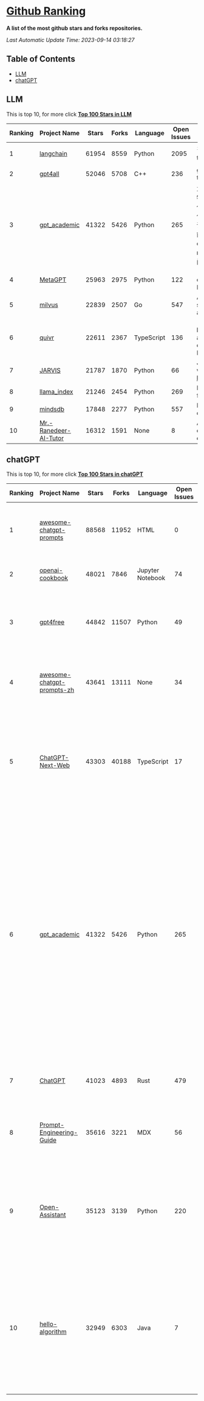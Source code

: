 [Github Ranking](./README.md)
==========

**A list of the most github stars and forks repositories.**

*Last Automatic Update Time: 2023-09-14 03:18:27*

## Table of Contents
 * [LLM](#LLM)
 * [chatGPT](#chatGPT)

## LLM

This is top 10, for more click **[Top 100 Stars in LLM](Top100/LLM.md)**

| Ranking | Project Name | Stars | Forks | Language | Open Issues | Description | Last Commit |
| ------- | ------------ | ----- | ----- | -------- | ----------- | ----------- | ----------- |
| 1 | [langchain](https://github.com/langchain-ai/langchain) | 61954 | 8559 | Python | 2095 | ⚡ Building applications with LLMs through composability ⚡ | 2023-09-14T02:35:34Z |
| 2 | [gpt4all](https://github.com/nomic-ai/gpt4all) | 52046 | 5708 | C++ | 236 | gpt4all: open-source LLM chatbots that you can run anywhere | 2023-09-14T01:01:52Z |
| 3 | [gpt_academic](https://github.com/binary-husky/gpt_academic) | 41322 | 5426 | Python | 265 | 为ChatGPT/GLM提供实用化交互界面，特别优化论文阅读/润色/写作体验，模块化设计，支持自定义快捷按钮&函数插件，支持Python和C++等项目剖析&自译解功能，PDF/LaTex论文翻译&总结功能，支持并行问询多种LLM模型，支持chatglm2等本地模型。兼容文心一言, moss, llama2, rwkv, claude2, 通义千问, 书生, 讯飞星火等。 | 2023-09-14T03:02:50Z |
| 4 | [MetaGPT](https://github.com/geekan/MetaGPT) | 25963 | 2975 | Python | 122 | 🌟 The Multi-Agent Framework: Given one line Requirement, return PRD, Design, Tasks, Repo | 2023-09-14T02:29:35Z |
| 5 | [milvus](https://github.com/milvus-io/milvus) | 22839 | 2507 | Go | 547 | A cloud-native vector database, storage for next generation AI applications | 2023-09-14T03:15:02Z |
| 6 | [quivr](https://github.com/StanGirard/quivr) | 22611 | 2367 | TypeScript | 136 | 🧠 Your Second Brain supercharged by Generative AI 🧠 Dump all your files and chat with your personal assistant on your files & more using GPT 3.5/4, Private, Anthropic, VertexAI, LLMs... | 2023-09-13T16:00:07Z |
| 7 | [JARVIS](https://github.com/microsoft/JARVIS) | 21787 | 1870 | Python | 66 | JARVIS, a system to connect LLMs with ML community. Paper: https://arxiv.org/pdf/2303.17580.pdf | 2023-09-10T05:50:43Z |
| 8 | [llama_index](https://github.com/jerryjliu/llama_index) | 21246 | 2454 | Python | 269 | LlamaIndex (GPT Index) is a data framework for your LLM applications | 2023-09-14T03:11:24Z |
| 9 | [mindsdb](https://github.com/mindsdb/mindsdb) | 17848 | 2277 | Python | 557 | MindsDB connects AI models to databases. | 2023-09-14T01:16:49Z |
| 10 | [Mr.-Ranedeer-AI-Tutor](https://github.com/JushBJJ/Mr.-Ranedeer-AI-Tutor) | 16312 | 1591 | None | 8 | A GPT-4 AI Tutor Prompt for customizable personalized learning experiences. | 2023-08-31T05:52:22Z |


## chatGPT

This is top 10, for more click **[Top 100 Stars in chatGPT](Top100/chatGPT.md)**

| Ranking | Project Name | Stars | Forks | Language | Open Issues | Description | Last Commit |
| ------- | ------------ | ----- | ----- | -------- | ----------- | ----------- | ----------- |
| 1 | [awesome-chatgpt-prompts](https://github.com/f/awesome-chatgpt-prompts) | 88568 | 11952 | HTML | 0 | This repo includes ChatGPT prompt curation to use ChatGPT better. | 2023-09-12T06:11:42Z |
| 2 | [openai-cookbook](https://github.com/openai/openai-cookbook) | 48021 | 7846 | Jupyter Notebook | 74 | Examples and guides for using the OpenAI API | 2023-09-13T16:20:34Z |
| 3 | [gpt4free](https://github.com/xtekky/gpt4free) | 44842 | 11507 | Python | 49 | The official gpt4free repository \| various collection of powerful language models | 2023-09-12T21:16:34Z |
| 4 | [awesome-chatgpt-prompts-zh](https://github.com/PlexPt/awesome-chatgpt-prompts-zh) | 43641 | 13111 | None | 34 | ChatGPT 中文调教指南。各种场景使用指南。学习怎么让它听你的话。 | 2023-08-08T04:36:57Z |
| 5 | [ChatGPT-Next-Web](https://github.com/Yidadaa/ChatGPT-Next-Web) | 43303 | 40188 | TypeScript | 17 | A well-designed cross-platform ChatGPT UI (Web / PWA / Linux / Win / MacOS). 一键拥有你自己的跨平台 ChatGPT 应用。 | 2023-09-14T02:49:45Z |
| 6 | [gpt_academic](https://github.com/binary-husky/gpt_academic) | 41322 | 5426 | Python | 265 | 为ChatGPT/GLM提供实用化交互界面，特别优化论文阅读/润色/写作体验，模块化设计，支持自定义快捷按钮&函数插件，支持Python和C++等项目剖析&自译解功能，PDF/LaTex论文翻译&总结功能，支持并行问询多种LLM模型，支持chatglm2等本地模型。兼容文心一言, moss, llama2, rwkv, claude2, 通义千问, 书生, 讯飞星火等。 | 2023-09-14T03:02:50Z |
| 7 | [ChatGPT](https://github.com/lencx/ChatGPT) | 41023 | 4893 | Rust | 479 | 🔮 ChatGPT Desktop Application (Mac, Windows and Linux) | 2023-09-13T05:41:13Z |
| 8 | [Prompt-Engineering-Guide](https://github.com/dair-ai/Prompt-Engineering-Guide) | 35616 | 3221 | MDX | 56 | 🐙 Guides, papers, lecture, notebooks and resources for prompt engineering | 2023-09-13T16:20:50Z |
| 9 | [Open-Assistant](https://github.com/LAION-AI/Open-Assistant) | 35123 | 3139 | Python | 220 | OpenAssistant is a chat-based assistant that understands tasks, can interact with third-party systems, and retrieve information dynamically to do so. | 2023-09-11T19:13:48Z |
| 10 | [hello-algorithm](https://github.com/geekxh/hello-algorithm) | 32949 | 6303 | Java | 7 | 🌍 针对小白的算法训练 \| 包括四部分：①.大厂面经 ②.力扣图解  ③.千本开源电子书 ④.百张技术思维导图（项目花了上百小时，希望可以点 star 支持，🌹感谢~）推荐免费ChatGPT使用网站 | 2023-06-13T04:13:17Z |

